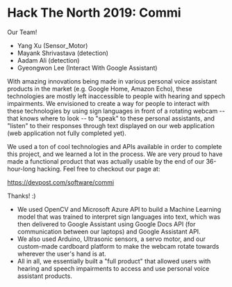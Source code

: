 # Hack The North 2019: Commi
Our Team! 
- Yang Xu (Sensor_Motor)
- Mayank Shrivastava (detection)
- Aadam Ali (detection)
- Gyeongwon Lee (Interact With Google Assistant)

With amazing innovations being made in various personal voice assistant products in the market (e.g. Google Home, Amazon Echo), these technologies are mostly left inaccessible to people with hearing and sppech impairments. We envisioned to create a way for people to interact with these technologies by using sign languages in front of a rotating webcam -- that knows where to look -- to "speak" to these personal assistants, and "listen" to their responses through text displayed on our web application (web application not fully completed yet).

We used a ton of cool technologies and APIs available in order to complete this project, and we learned a lot in the process. We are very proud to have made a functional product that was actually usable by the end of our 36-hour-long hacking. Feel free to checkout our page at: 

https://devpost.com/software/commi

Thanks! :)

* We used OpenCV and Microsoft Azure API to build a Machine Learning model that was trained to interpret sign languages into text, which was then delivered to Google Assistant using Google Docs API (for communication between our laptops) and Google Assistant API.
* We also used Arduino, Ultrasonic sensors, a servo motor, and our custom-made cardboard platform to make the webcam rotate towards wherever the user's hand is at. 
* All in all, we essentially built a "full product" that allowed users with hearing and speech impairments to access and use personal voice assistant products.
